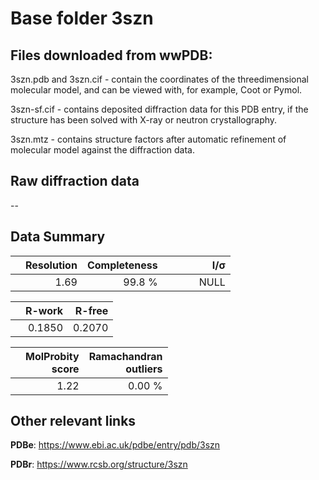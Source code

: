 # Base folder 3szn

## Files downloaded from wwPDB:

3szn.pdb and 3szn.cif - contain the coordinates of the threedimensional molecular model, and can be viewed with, for example, Coot or Pymol.

3szn-sf.cif - contains deposited diffraction data for this PDB entry, if the structure has been solved with X-ray or neutron crystallography.

3szn.mtz - contains structure factors after automatic refinement of molecular model against the diffraction data.

## Raw diffraction data

--<br> 

## Data Summary
|   | Resolution | Completeness| I/$\boldsymbol{\sigma}$ |
|---|-------------:|----------------:|--------------:|
|   |1.69|99.8  %|<img width=50/>NULL |

|   | **R-work**| **R-free**   
|---|-------------:|----------------:|           
||0.1850|0.2070|

|   |**MolProbity<br>score**| **Ramachandran<br>outliers** 
|---|-------------:|----------------:|
||1.22|0.00 %|

## Other relevant links 
**PDBe**:  https://www.ebi.ac.uk/pdbe/entry/pdb/3szn
 
**PDBr**: https://www.rcsb.org/structure/3szn 

